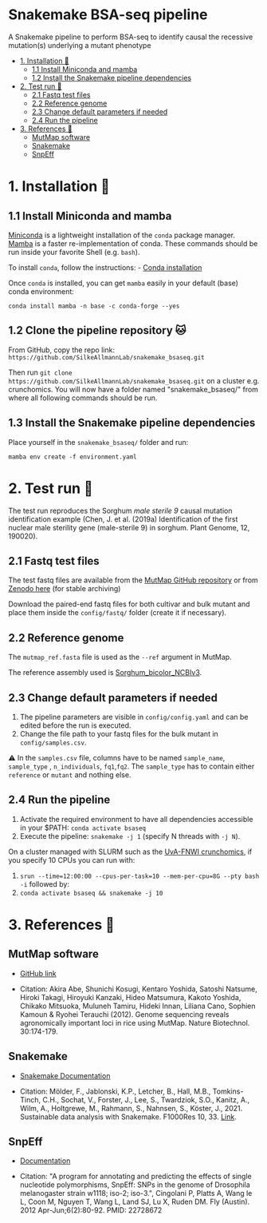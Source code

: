 # Snakemake BSA-seq pipeline

A Snakemake pipeline to perform BSA-seq to identify causal the recessive mutation(s) underlying a mutant phenotype

<!-- MarkdownTOC autolink="true" -->

- [1. Installation 🔨](#1-installation-%F0%9F%94%A8)
	- [1.1 Install Miniconda and mamba](#11-install-miniconda-and-mamba)
	- [1.2 Install the Snakemake pipeline dependencies](#12-install-the-snakemake-pipeline-dependencies)
- [2. Test run 🧪](#2-test-run-%F0%9F%A7%AA)
	- [2.1 Fastq test files](#21-fastq-test-files)
	- [2.2 Reference genome](#22-reference-genome)
	- [2.3 Change default parameters if needed](#23-change-default-parameters-if-needed)
	- [2.4 Run the pipeline](#24-run-the-pipeline)
- [3. References 📖](#3-references-%F0%9F%93%96)
	- [MutMap software](#mutmap-software)
	- [Snakemake](#snakemake)
	- [SnpEff](#snpeff)

<!-- /MarkdownTOC -->

# 1. Installation 🔨

## 1.1 Install Miniconda and mamba 

[Miniconda](https://docs.conda.io/en/latest/miniconda.html) is a lightweight installation of the `conda` package manager.  
[Mamba](https://mamba.readthedocs.io/en/latest/index.html) is a faster re-implementation of conda. These commands should be run inside your favorite Shell (e.g. `bash`).

To install `conda`, follow the instructions: - [Conda installation](https://docs.conda.io/projects/conda/en/latest/user-guide/install/)

Once `conda` is installed, you can get `mamba` easily in your default (base) conda environment:  

`conda install mamba -n base -c conda-forge --yes`

## 1.2 Clone the pipeline repository :cat:

From GitHub, copy the repo link: `https://github.com/SilkeAllmannLab/snakemake_bsaseq.git`

Then run `git clone https://github.com/SilkeAllmannLab/snakemake_bsaseq.git` on a cluster e.g. crunchomics. 
You will now have a folder named "snakemake_bsaseq/" from where all following commands should be run.

## 1.3 Install the Snakemake pipeline dependencies

Place yourself in the `snakemake_bsaseq/` folder and run:  

`mamba env create -f environment.yaml `

# 2. Test run 🧪

The test run reproduces the Sorghum _male sterile 9_ causal mutation identification example (Chen, J. et al. (2019a) Identification of the first nuclear male sterility gene (male-sterile 9) in sorghum. Plant Genome, 12, 190020).  

## 2.1 Fastq test files

The test fastq files are available from the [MutMap GitHub repository](https://github.com/YuSugihara/MutMap/tree/master/test) or from [Zenodo here](https://zenodo.org/record/5710370) (for stable archiving)

Download the paired-end fastq files for both cultivar and bulk mutant and place them inside the `config/fastq/` folder (create it if necessary).  

## 2.2 Reference genome 

The `mutmap_ref.fasta` file is used as the `--ref` argument in MutMap. 

The reference assembly used is [Sorghum_bicolor_NCBIv3](https://www.ncbi.nlm.nih.gov/assembly/GCF_000003195.3). 

## 2.3 Change default parameters if needed

1. The pipeline parameters are visible in `config/config.yaml` and can be edited before the run is executed.   
2. Change the file path to your fastq files for the bulk mutant in `config/samples.csv`.  

:warning: In the `samples.csv` file, columns have to be named `sample_name`, `sample_type` , `n_individuals`, `fq1`,`fq2`. 
The `sample_type` has to contain either `reference` or `mutant` and nothing else. 

## 2.4 Run the pipeline 

1. Activate the required environment to have all dependencies accessible in your $PATH: `conda activate bsaseq`    
2. Execute the pipeline: `snakemake -j 1` (specify N threads with `-j N`).  

On a cluster managed with SLURM such as the [UvA-FNWI crunchomics](https://crunchomics-documentation.readthedocs.io/en/latest/), if you specify 10 CPUs you can run with:  
1. `srun --time=12:00:00 --cpus-per-task=10 --mem-per-cpu=8G --pty bash -i`  followed by:  
2. `conda activate bsaseq && snakemake -j 10`

# 3. References 📖

## MutMap software

* [GitHub link](https://github.com/YuSugihara/MutMap)

* Citation: Akira Abe, Shunichi Kosugi, Kentaro Yoshida, Satoshi Natsume, Hiroki Takagi, Hiroyuki Kanzaki, Hideo Matsumura, Kakoto Yoshida, Chikako Mitsuoka, Muluneh Tamiru, Hideki Innan, Liliana Cano, Sophien Kamoun & Ryohei Terauchi (2012). Genome sequencing reveals agronomically important loci in rice using MutMap. Nature Biotechnol. 30:174-179.

## Snakemake 

* [Snakemake Documentation](https://snakemake.github.io/)

* Citation: Mölder, F., Jablonski, K.P., Letcher, B., Hall, M.B., Tomkins-Tinch, C.H., Sochat, V., Forster, J., Lee, S., Twardziok, S.O., Kanitz, A., Wilm, A., Holtgrewe, M., Rahmann, S., Nahnsen, S., Köster, J., 2021. Sustainable data analysis with Snakemake. F1000Res 10, 33. [Link](https://f1000research.com/articles/10-33/v2). 


## SnpEff

* [Documentation](https://pcingola.github.io/SnpEff/)

* Citation: "A program for annotating and predicting the effects of single nucleotide polymorphisms, SnpEff: SNPs in the genome of Drosophila melanogaster strain w1118; iso-2; iso-3.", Cingolani P, Platts A, Wang le L, Coon M, Nguyen T, Wang L, Land SJ, Lu X, Ruden DM. Fly (Austin). 2012 Apr-Jun;6(2):80-92. PMID: 22728672
